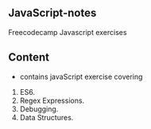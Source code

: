 ## JavaScript-notes
Freecodecamp Javascript exercises

## Content
- contains javaScript exercise covering 
1. ES6.
2. Regex Expressions.
3. Debugging.
4. Data Structures.
